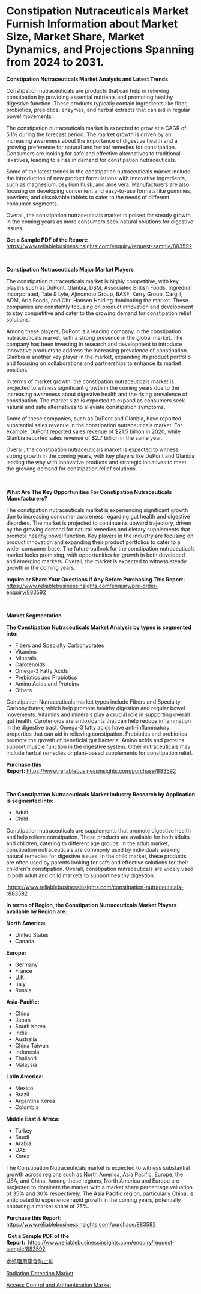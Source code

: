 <p><h1>Constipation Nutraceuticals Market Furnish Information about Market Size, Market Share, Market Dynamics, and Projections Spanning from 2024 to 2031.</h1></p><p><strong>Constipation Nutraceuticals Market Analysis and Latest Trends</strong></p>
<p><p>Constipation nutraceuticals are products that can help in relieving constipation by providing essential nutrients and promoting healthy digestive function. These products typically contain ingredients like fiber, probiotics, prebiotics, enzymes, and herbal extracts that can aid in regular bowel movements.</p><p>The constipation nutraceuticals market is expected to grow at a CAGR of 5.1% during the forecast period. The market growth is driven by an increasing awareness about the importance of digestive health and a growing preference for natural and herbal remedies for constipation. Consumers are looking for safe and effective alternatives to traditional laxatives, leading to a rise in demand for constipation nutraceuticals.</p><p>Some of the latest trends in the constipation nutraceuticals market include the introduction of new product formulations with innovative ingredients, such as magnesium, psyllium husk, and aloe vera. Manufacturers are also focusing on developing convenient and easy-to-use formats like gummies, powders, and dissolvable tablets to cater to the needs of different consumer segments.</p><p>Overall, the constipation nutraceuticals market is poised for steady growth in the coming years as more consumers seek natural solutions for digestive issues.</p></p>
<p><strong>Get a Sample PDF of the Report:&nbsp;</strong> <a href="https://www.reliablebusinessinsights.com/enquiry/request-sample/883592">https://www.reliablebusinessinsights.com/enquiry/request-sample/883592</a></p>
<p>&nbsp;</p>
<p><strong>Constipation Nutraceuticals Major Market Players</strong></p>
<p><p>The constipation nutraceuticals market is highly competitive, with key players such as DuPont, Glanbia, DSM, Associated British Foods, Ingredion Incorporated, Tate & Lyle, Ajinomoto Group, BASF, Kerry Group, Cargill, ADM, Arla Foods, and Chr. Hansen Holding dominating the market. These companies are constantly focusing on product innovation and development to stay competitive and cater to the growing demand for constipation relief solutions.</p><p>Among these players, DuPont is a leading company in the constipation nutraceuticals market, with a strong presence in the global market. The company has been investing in research and development to introduce innovative products to address the increasing prevalence of constipation. Glanbia is another key player in the market, expanding its product portfolio and focusing on collaborations and partnerships to enhance its market position.</p><p>In terms of market growth, the constipation nutraceuticals market is projected to witness significant growth in the coming years due to the increasing awareness about digestive health and the rising prevalence of constipation. The market size is expected to expand as consumers seek natural and safe alternatives to alleviate constipation symptoms.</p><p>Some of these companies, such as DuPont and Glanbia, have reported substantial sales revenue in the constipation nutraceuticals market. For example, DuPont reported sales revenue of $21.5 billion in 2020, while Glanbia reported sales revenue of $2.7 billion in the same year.</p><p>Overall, the constipation nutraceuticals market is expected to witness strong growth in the coming years, with key players like DuPont and Glanbia leading the way with innovative products and strategic initiatives to meet the growing demand for constipation relief solutions.</p></p>
<p>&nbsp;</p>
<p><strong>What Are The Key Opportunities For Constipation Nutraceuticals Manufacturers?</strong></p>
<p><p>The constipation nutraceuticals market is experiencing significant growth due to increasing consumer awareness regarding gut health and digestive disorders. The market is projected to continue its upward trajectory, driven by the growing demand for natural remedies and dietary supplements that promote healthy bowel function. Key players in the industry are focusing on product innovation and expanding their product portfolios to cater to a wider consumer base. The future outlook for the constipation nutraceuticals market looks promising, with opportunities for growth in both developed and emerging markets. Overall, the market is expected to witness steady growth in the coming years.</p></p>
<p><strong>Inquire or Share Your Questions If Any Before Purchasing This Report:</strong> <a href="https://www.reliablebusinessinsights.com/enquiry/pre-order-enquiry/883592">https://www.reliablebusinessinsights.com/enquiry/pre-order-enquiry/883592</a></p>
<p>&nbsp;</p>
<p><strong>Market Segmentation</strong></p>
<p><strong>The Constipation Nutraceuticals Market Analysis by types is segmented into:</strong></p>
<p><ul><li>Fibers and Specialty Carbohydrates</li><li>Vitamins</li><li>Minerals</li><li>Carotenoids</li><li>Omega-3 Fatty Acids</li><li>Prebiotics and Probiotics</li><li>Amino Acids and Proteins</li><li>Others</li></ul></p>
<p><p>Constipation Nutraceuticals market types include Fibers and Specialty Carbohydrates, which help promote healthy digestion and regular bowel movements. Vitamins and minerals play a crucial role in supporting overall gut health. Carotenoids are antioxidants that can help reduce inflammation in the digestive tract. Omega-3 fatty acids have anti-inflammatory properties that can aid in relieving constipation. Prebiotics and probiotics promote the growth of beneficial gut bacteria. Amino acids and proteins support muscle function in the digestive system. Other nutraceuticals may include herbal remedies or plant-based supplements for constipation relief.</p></p>
<p><strong>Purchase this Report:&nbsp;</strong><a href="https://www.reliablebusinessinsights.com/purchase/883592">https://www.reliablebusinessinsights.com/purchase/883592</a></p>
<p>&nbsp;</p>
<p><strong>The Constipation Nutraceuticals Market Industry Research by Application is segmented into:</strong></p>
<p><ul><li>Adult</li><li>Child</li></ul></p>
<p><p>Constipation nutraceuticals are supplements that promote digestive health and help relieve constipation. These products are available for both adults and children, catering to different age groups. In the adult market, constipation nutraceuticals are commonly used by individuals seeking natural remedies for digestive issues. In the child market, these products are often used by parents looking for safe and effective solutions for their children's constipation. Overall, constipation nutraceuticals are widely used in both adult and child markets to support healthy digestion.</p></p>
<p><a href="https://www.reliablebusinessinsights.com/constipation-nutraceuticals-r883592">&nbsp;https://www.reliablebusinessinsights.com/constipation-nutraceuticals-r883592</a></p>
<p><strong>In terms of Region, the Constipation Nutraceuticals Market Players available by Region are:</strong></p>
<p>
    <p> <strong> North America: </strong>
        <ul>
            <li>United States</li>
            <li>Canada</li>
        </ul>
        </p> 
    <p> <strong> Europe: </strong>
        <ul>
            <li>Germany</li>
            <li>France</li>
            <li>U.K.</li>
            <li>Italy</li>
            <li>Russia</li>
        </ul>
        </p> 
    <p> <strong> Asia-Pacific: </strong>
        <ul>
            <li>China</li>
            <li>Japan</li>
            <li>South Korea</li>
            <li>India</li>
            <li>Australia</li>
            <li>China Taiwan</li>
            <li>Indonesia</li>
            <li>Thailand</li>
            <li>Malaysia</li>
        </ul>
        </p> 
    <p> <strong> Latin America: </strong>
        <ul>
            <li>Mexico</li>
            <li>Brazil</li>
            <li>Argentina Korea</li>
            <li>Colombia</li>
        </ul>
        </p> 
    <p> <strong> Middle East & Africa: </strong>
        <ul>
            <li>Turkey</li>
            <li>Saudi</li>
            <li>Arabia</li>
            <li>UAE</li>
            <li>Korea</li>
        </ul>
    </p>
    </p>
<p><p>The Constipation Nutraceuticals market is expected to witness substantial growth across regions such as North America, Asia Pacific, Europe, the USA, and China. Among these regions, North America and Europe are projected to dominate the market with a market share percentage valuation of 35% and 30% respectively. The Asia Pacific region, particularly China, is anticipated to experience rapid growth in the coming years, potentially capturing a market share of 25%.</p></p>
<p><strong>Purchase this Report: </strong><a href="https://www.reliablebusinessinsights.com/purchase/883592">https://www.reliablebusinessinsights.com/purchase/883592</a></p>
<p>&nbsp;<strong>Get a Sample PDF of the Report:&nbsp;&nbsp;</strong><a href="https://www.reliablebusinessinsights.com/enquiry/request-sample/883592">https://www.reliablebusinessinsights.com/enquiry/request-sample/883592</a></p>
<p><strong></strong></p>
<p><p><a href="https://github.com/KenyonJohns/Market-Research-Report-List-1/blob/main/1979251178967.md">水処理用腐食防止剤</a></p><p><a href="https://github.com/marlinacrngin/Market-Research-Report-List-1/blob/main/radiation-detection-market.md">Radiation Detection Market</a></p><p><a href="https://github.com/wnxtvsgd56/Market-Research-Report-List-1/blob/main/access-control-and-authentication-market.md">Access Control and Authentication Market</a></p></p>